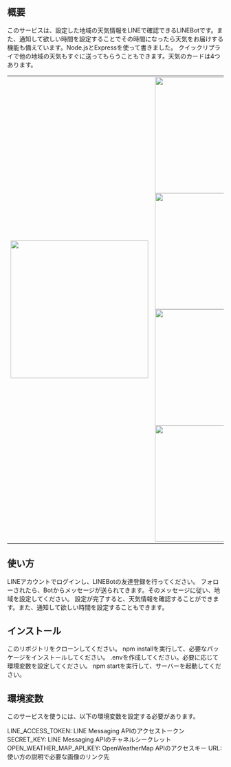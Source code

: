 ## 概要
このサービスは、設定した地域の天気情報をLINEで確認できるLINEBotです。また、通知して欲しい時間を設定することでその時間になったら天気をお届けする機能も備えています。Node.jsとExpressを使って書きました。
クイックリプライで他の地域の天気もすぐに送ってもらうこともできます。天気のカードは4つあります。

<table>
  <tr>
    <td>
      <img src="https://user-images.githubusercontent.com/85634654/235693119-bc771846-5fd0-4ec8-8878-64b920826066.jpg" width="320px">
    </td>
    <td>
      <div>
        <img src="https://user-images.githubusercontent.com/85634654/235690468-7c0164e9-10a2-47c9-bda0-dde02782a06c.png" width="270px">
        <img src="https://user-images.githubusercontent.com/85634654/235688999-7b9c1c19-0234-4c7b-a4d3-9720de8fe556.png" width="270px">
      </div>
      <div>
        <img src="https://user-images.githubusercontent.com/85634654/235688990-debd16b9-600f-4081-b00a-1c1470983b3f.png" width="270px">
        <img src="https://user-images.githubusercontent.com/85634654/235689004-41fbfbda-8706-426d-a012-3a7b8ac5ad54.png" width="270px">
      </div>
    </td>
  </tr>
</table>

## 使い方
LINEアカウントでログインし、LINEBotの友達登録を行ってください。
フォローされたら、Botからメッセージが送られてきます。そのメッセージに従い、地域を設定してください。
設定が完了すると、天気情報を確認することができます。また、通知して欲しい時間を設定することもできます。

## インストール
このリポジトリをクローンしてください。
npm installを実行して、必要なパッケージをインストールしてください。
.envを作成してください。必要に応じて環境変数を設定してください。
npm startを実行して、サーバーを起動してください。

## 環境変数
このサービスを使うには、以下の環境変数を設定する必要があります。

LINE_ACCESS_TOKEN: LINE Messaging APIのアクセストークン
SECRET_KEY: LINE Messaging APIのチャネルシークレット
OPEN_WEATHER_MAP_API_KEY: OpenWeatherMap APIのアクセスキー
URL: 使い方の説明で必要な画像のリンク先

